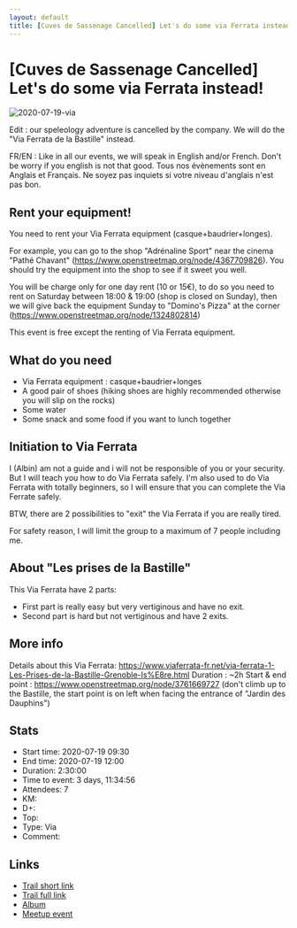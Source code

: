 ```yaml
---
layout: default
title: [Cuves de Sassenage Cancelled] Let's do some via Ferrata instead!
---
```


# [Cuves de Sassenage Cancelled] Let's do some via Ferrata instead!

![2020-07-19-via](../img/orig/2020-07-19-via.jpg)

Edit : our speleology adventure is cancelled by the company. We will do the "Via Ferrata de la Bastille" instead.

FR/EN : Like in all our events, we will speak in English and/or French. Don't be worry if you english is not that good. Tous nos évènements sont en Anglais et Français. Ne soyez pas inquiets si votre niveau d'anglais n'est pas bon.

Rent your equipment!
---------------
You need to rent your Via Ferrata equipment (casque+baudrier+longes).

For example, you can go to the shop "Adrénaline Sport" near the cinema "Pathé Chavant" (https://www.openstreetmap.org/node/4367709826). You should try the equipment into the shop to see if it sweet you well.

You will be charge only for one day rent (10 or 15€), to do so you need to rent on Saturday between 18:00 & 19:00 (shop is closed on Sunday), then we will give back the equipment Sunday to "Domino's Pizza" at the corner (https://www.openstreetmap.org/node/1324802814)

This event is free except the renting of Via Ferrata equipment.

What do you need
---------------
- Via Ferrata equipment : casque+baudrier+longes
- A good pair of shoes (hiking shoes are highly recommended otherwise you will slip on the rocks)
- Some water
- Some snack and some food if you want to lunch together

Initiation to Via Ferrata
---------------
I (Albin) am not a guide and i will not be responsible of you or your security. But I will teach you how to do Via Ferrata safely. I'm also used to do Via Ferrata with totally beginners, so I will ensure that you can complete the Via Ferrate safely.

BTW, there are 2 possibilities to "exit" the Via Ferrata if you are really tired.

For safety reason, I will limit the group to a maximum of 7 people including me.

About "Les prises de la Bastille"
---------------
This Via Ferrata have 2 parts:
- First part is really easy but very vertiginous and have no exit.
- Second part is hard but not vertiginous and have 2 exits.

More info
---------------
Details about this Via Ferrata: https://www.viaferrata-fr.net/via-ferrata-1-Les-Prises-de-la-Bastille-Grenoble-Is%E8re.html
Duration : ~2h
Start & end point : https://www.openstreetmap.org/node/3761669727 (don't climb up to the Bastille, the start point is on left when facing the entrance of "Jardin des Dauphins")

## Stats

- Start time: 2020-07-19 09:30
- End time: 2020-07-19 12:00
- Duration: 2:30:00
- Time to event: 3 days, 11:34:56
- Attendees: 7
- KM: 
- D+: 
- Top: 
- Type: Via
- Comment: 

## Links

- [Trail short link]()
- [Trail full link]()
- [Album](https://binnette.github.io/GacImg2020/2020-07-19-[Cuves-de-Sassenage-Cancelled]-Lets-do-some-via-Ferrata-instead.html)
- [Meetup event](https://www.meetup.com/grenoble-adventure-club-english-french/events/271946883/)

